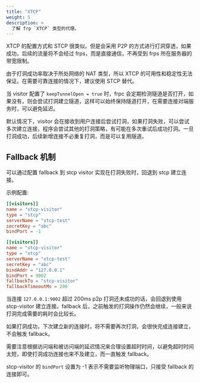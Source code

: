 ```yaml
---
title: "XTCP"
weight: 5
description: >
  了解 frp `XTCP` 类型的代理。
---
```


XTCP 的配置方式和 STCP 很类似。但是会采用 P2P 的方式进行打洞穿透，如果成功，后续的流量将不会经过 frps，而是直接通信，不再受到 frps 所在服务器的带宽限制。

由于打洞成功率取决于所处网络的 NAT 类型，所以 XTCP 的可用性和稳定性无法保证。在需要可靠连接的情况下，建议使用 STCP 替代。

当 visitor 配置了 `keepTunnelOpen = true` 时，frpc 会定期检测隧道是否打开，如果没有，则会尝试打洞建立隧道，这样可以始终保持隧道打开，在需要连接对端服务时，可以避免延迟。

默认情况下，visitor 会在接收到用户连接后尝试打洞，如果打洞失败，可以尝试多次建立连接，程序会尝试其他的打洞策略，有可能在多次重试后成功打洞。一旦打洞成功，后续新增连接不必重复打洞，而是可以复用隧道。

## Fallback 机制

可以通过配置 fallback 到 stcp visitor 实现在打洞失败时，回退到 stcp 建立连接。

示例配置:

```toml
[[visitors]]
name = "stcp-visitor"
type = "stcp"
serverName = "stcp-test"
secretKey = "abc"
bindPort = -1

[[visitors]]
name = "xtcp-visitor"
type = "xtcp"
serverName = "xtcp-test"
secretKey = "abc"
bindAddr = "127.0.0.1"
bindPort = 9002
fallbackTo = "stcp-visitor"
fallbackTimeoutMs = 200
```

当连接 `127.0.0.1:9002` 超过 200ms p2p 打洞还未成功的话，会回退到使用 stcp-visitor 建立连接。fallback 后，之前触发的打洞操作仍然会继续，一般来说打洞完成需要的耗时会比较长。

如果打洞成功，下次建立新的连接时，将不需要再次打洞，会很快完成连接建立，不会触发 fallback。

需要注意根据访问端和被访问端的延迟情况来合理设置超时时间，以避免超时时间太短，即使打洞成功连接也来不及建立，而一直触发 fallback。

stcp-visitor 的 `bindPort` 设置为 -1 表示不需要监听物理端口，只接受 fallback 的连接即可。
